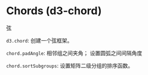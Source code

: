 # Chords (d3-chord)

弦

`d3.chord`: 创建一个弦框架。

`chord.padAngle`: 相邻组之间夹角； 设置圆弧之间间隔角度

`chord.sortSubgroups`: 设置矩阵二级分组的排序函数。